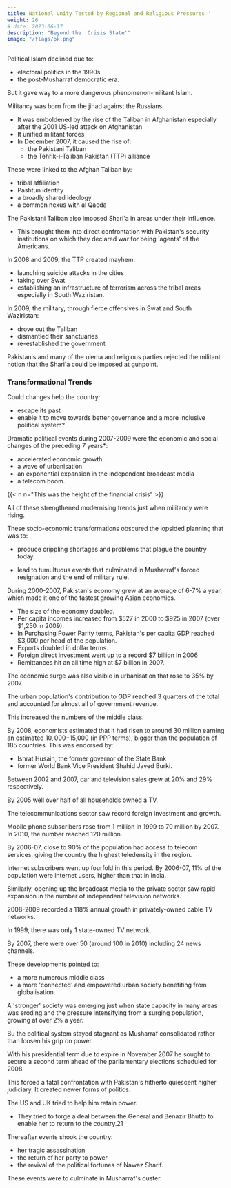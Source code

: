 ```yaml
---
title: National Unity Tested by Regional and Religious Pressures '
weight: 26
# date: 2023-06-17
description: "Beyond the 'Crisis State'"
image: "/flags/pk.png"
---
```



Political Islam declined due to:
- electoral politics in the 1990s
- the post-Musharraf democratic era. 

But it gave way to a more dangerous phenomenon-militant Islam. 

Militancy was born from the jihad against the Russians.
- It was emboldened by the rise of the Taliban in Afghanistan especially after the 2001 US-led attack on Afghanistan
- It unified militant forces 
- In December 2007, it caused the rise of:
  - the Pakistani Taliban
  - the Tehrik-i-Taliban Pakistan (TTP) alliance 

These were linked to the Afghan Taliban by:
- tribal affiliation
- Pashtun identity
- a broadly shared ideology
- a common nexus with al Qaeda

The Pakistani Taliban also imposed Shari'a in areas under their influence. 
- This brought them into direct confrontation with Pakistan's security institutions on which they declared war for being 'agents' of the Americans.

In 2008 and 2009, the TTP created mayhem:
- launching suicide attacks in the cities
- taking over Swat
- establishing an infrastructure of terrorism across the tribal areas especially in South Waziristan. 



In 2009, the military, through fierce offensives in Swat and South Waziristan:
- drove out the Taliban
- dismantled their sanctuaries
- re-established the government

Pakistanis and many of the ulema and religious parties rejected the militant notion that the Shari'a could be imposed at gunpoint.


<!-- While militant Islam did not pose an existential threat to the country its ability to exploit local grievances and play off governance failures underlined the tough task that lay ahead to neutralise its influence. -->


### Transformational Trends

<!-- The discussion above demonstrates how the interplay between domestic and external factors produced governance failures. And how squandered opportunities and unresolved economic and political problems left the country facing unprecedented challenges at the start of the second
decade of the 21st century.

But as the country struggled with the linked issues of security and solvency a key question was raised:  -->

Could changes help the country:
- escape its past
- enable it to move towards better governance and a more inclusive political system?

<!-- Several developments of the past decade open up possibilities to make progress in this direction. 

This does not mean that entrenched structures of politics have been transformed or that faultlines have faded away. But prospects for a departure from politics-as-usual are better now than ever in the past. This is due to a number of factors to which I now turn. -->


<!-- In crystallising some of these changes 2007-2009 proved to be the watershed years-setting off transformative dynamics that can eventually open the way for a reconfiguration in power relations, and eventually the redistribution of power in a more widely enfranchised and empowered
polity.  -->

Dramatic political events during 2007-2009 were the economic and social changes of the preceding 7 years*:
- accelerated economic growth
- a wave of urbanisation
- an exponential expansion in the independent broadcast media
- a telecom boom.

{{< n n="This was the height of the financial crisis" >}}

All of these strengthened modernising trends just when militancy were rising.

These socio-economic transformations obscured the lopsided planning that was to:
- produce crippling shortages and problems that plague the country today.
 <!-- and may even have been attained at the cost of longer-term social stability.  -->
- lead to tumultuous events that culminated in Musharraf's forced resignation and the end of military rule.

During 2000-2007, Pakistan's economy grew at an average of 6-7% a year, which made it one of the fastest growing Asian economies. 
- The size of the economy doubled.
- Per capita incomes increased from $527 in 2000 to $925 in 2007 (over $1,250 in 2009).
- In Purchasing Power Parity terms, Pakistan's per capita GDP reached $3,000 per head of the population. 
- Exports doubled in dollar terms.
- Foreign direct investment went up to a record $7 billion in 2006
- Remittances hit an all time high at $7 billion in 2007.

The economic surge was also visible in urbanisation that rose to 35% by 2007. 

The urban population's contribution to GDP reached 3 quarters of the total and accounted for almost all of government revenue. 

This increased the numbers of the middle class. 

By 2008, economists estimated that it had risen to around 30 million earning an estimated $10,000-$15,000 (in PPP terms), bigger than the population of 185 countries. This was endorsed by: 
- Ishrat Husain, the former governor of the State Bank
- former World Bank Vice President Shahid Javed Burki.

Between 2002 and 2007, car and television sales grew at 20% and 29% respectively.

By 2005 well over half of all households owned a TV. 

The telecommunications sector saw record foreign investment and growth. 

Mobile phone subscribers rose from 1 million in 1999 to 70 million by 2007. In 2010, the number reached 120 million.

By 2006-07, close to 90% of the population had access to telecom services, giving the country the highest teledensity in the region. 

Internet subscribers went up fourfold in this period. By 2006-07, 11% of the population were internet users, higher than that in India.

Similarly, opening up the broadcast media to the private sector saw rapid expansion in the number of independent television networks. 

2008-2009 recorded a 118% annual growth in privately-owned cable TV networks. 

In 1999, there was only 1 state-owned TV network. 

By 2007, there were over 50 (around 100 in 2010) including 24 news channels. 

These developments pointed to:
- a more numerous middle class
- a more 'connected' and empowered urban society benefiting from globalisation. 

A 'stronger' society was emerging just when state capacity in many areas was eroding and the pressure intensifying from a surging population, growing at over 2% a year.

Bu the political system stayed stagnant as Musharraf consolidated rather than loosen his grip on power.

With his presidential term due to expire in November 2007 he sought to secure a second term ahead of the parliamentary elections scheduled for 2008. 

This forced a fatal confrontation with Pakistan's hitherto quiescent higher judiciary. It created newer forms of politics.

The US and UK tried to help him retain power. 
- They tried to forge a deal between the General and Benazir Bhutto to enable her to return to the country.21 

Thereafter events shook the country:
- her tragic assassination
- the return of her party to power
- the revival of the political fortunes of Nawaz Sharif. 

These events were to culminate in Musharraf's ouster.

<!-- , but not before other developments altered the political landscape and balance of power.  -->

<!-- External intrusion in Pakistan's domestic affairs—a familiar theme in the country's life—loomed large in the high drama of the politically charged year of 2007.  -->
